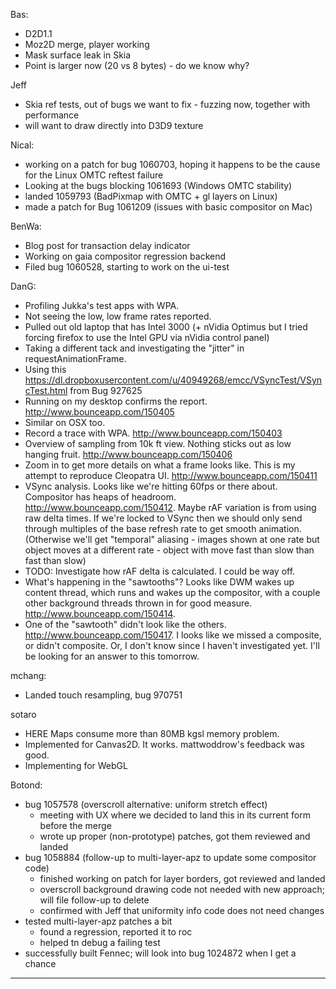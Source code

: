 Bas:
* D2D1.1
* Moz2D merge, player working
* Mask surface leak in Skia
* Point is larger now (20 vs 8 bytes) - do we know why?

Jeff
* Skia ref tests, out of bugs we want to fix - fuzzing now, together with performance
* will want to draw directly into D3D9 texture

Nical:
* working on a patch for bug 1060703, hoping it happens to be the cause for the Linux OMTC reftest failure
* Looking at the bugs blocking 1061693 (Windows OMTC stability)
* landed 1059793 (BadPixmap with OMTC + gl layers on Linux)
* made a patch for Bug 1061209 (issues with basic compositor on Mac)

BenWa:
* Blog post for transaction delay indicator
* Working on gaia compositor regression backend
* Filed bug 1060528, starting to work on the ui-test

DanG:
* Profiling Jukka's test apps with WPA.
* Not seeing the low, low frame rates reported.
* Pulled out old laptop that has Intel 3000 (+ nVidia Optimus but I tried forcing firefox to use the Intel GPU via nVidia control panel)
* Taking a different tack and investigating the "jitter" in requestAnimationFrame.
* Using this https://dl.dropboxusercontent.com/u/40949268/emcc/VSyncTest/VSyncTest.html from Bug 927625
* Running on my desktop confirms the report. http://www.bounceapp.com/150405
* Similar on OSX too.
* Record a trace with WPA. http://www.bounceapp.com/150403
* Overview of sampling from 10k ft view. Nothing sticks out as low hanging fruit. http://www.bounceapp.com/150406
* Zoom in to get more details on what a frame looks like. This is my attempt to reproduce Cleopatra UI. http://www.bounceapp.com/150411
* VSync analysis. Looks like we're hitting 60fps or there about. Compositor has heaps of headroom. http://www.bounceapp.com/150412. Maybe rAF variation is from using raw delta times. If we're locked to VSync then we should only send through multiples of the base refresh rate to get smooth animation. (Otherwise we'll get "temporal" aliasing - images shown at one rate but object moves at a different rate - object with move fast than slow than fast than slow)
* TODO: Investigate how rAF delta is calculated. I could be way off.
* What's happening in the "sawtooths"? Looks like DWM wakes up content thread, which runs and wakes up the compositor, with a couple other background threads thrown in for good measure. http://www.bounceapp.com/150414.
* One of the "sawtooth" didn't look like the others. http://www.bounceapp.com/150417. I looks like we missed a composite, or didn't composite. Or, I don't know since I haven't investigated yet. I'll be looking for an answer to this tomorrow.

mchang:
* Landed touch resampling, bug 970751

sotaro
* HERE Maps consume more than 80MB kgsl memory problem.
* Implemented for Canvas2D. It works. mattwoddrow's feedback was good.
* Implementing for WebGL

Botond:
 - bug 1057578 (overscroll alternative: uniform stretch effect)
     - meeting with UX where we decided to land this in its current form before the merge
     - wrote up proper (non-prototype) patches, got them reviewed and landed
 - bug 1058884 (follow-up to multi-layer-apz to update some compositor code)
     - finished working on patch for layer borders, got reviewed and landed
     - overscroll background drawing code not needed with new approach; will file follow-up to delete
     - confirmed with Jeff that uniformity info code does not need changes
 - tested multi-layer-apz patches a bit
     - found a regression, reported it to roc
     - helped tn debug a failing test
 - successfully built Fennec; will look into bug 1024872 when I get a chance





________________


